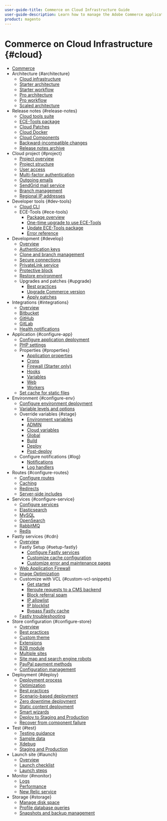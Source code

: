```yaml
---
user-guide-title: Commerce on Cloud Infrastructure Guide
user-guide-description: Learn how to manage the Adobe Commerce application on cloud infrastructure.
product: magento
---
```


# Commerce on Cloud Infrastructure {#cloud}

+ [Commerce](overview.md)
+ Architecture {#architecture}
    + [Cloud infrastructure](architecture/cloud-architecture.md)
    + [Starter architecture](architecture/starter-architecture.md)
    + [Starter workflow](architecture/starter-develop-deploy-workflow.md)
    + [Pro architecture](architecture/pro-architecture.md)
    + [Pro workflow](architecture/pro-develop-deploy-workflow.md)
    + [Scaled architecture](architecture/scaled-architecture.md)
+ Release notes {#release-notes}
    + [Cloud tools suite](release-notes/cloud-tools-suite.md)
    + [ECE-Tools package](release-notes/ece-tools-package.md)
    + [Cloud Patches](release-notes/cloud-patches.md)
    + [Cloud Docker](release-notes/cloud-docker.md)
    + [Cloud Components](release-notes/cloud-components.md)
    + [Backward-incompatible changes](release-notes/backward-incompatible-changes.md)
    + [Release notes archive](release-notes/cloud-release-archive.md)
+ Cloud project {#project}
    + [Project overview](project/overview.md)
    + [Project structure](project/file-structure.md)
    + [User access](project/user-access.md)
    + [Multi-factor authentication](project/multi-factor-authentication.md)
    + [Outgoing emails](project/outgoing-emails.md)
    + [SendGrid mail service](project/sendgrid.md)
    + [Branch management](project/console-branches.md)
    + [Regional IP addresses](project/regional-ip-addresses.md)
+ Developer tools {#dev-tools}
    + [Cloud CLI](dev-tools/cloud-cli.md)
    + ECE-Tools {#ece-tools}
        + [Package overview](dev-tools/package-overview.md)
        + [One-time upgrade to use ECE-Tools](dev-tools/install-package.md)
        + [Update ECE-Tools package](dev-tools/update-package.md)
        + [Error reference](dev-tools/error-reference.md)
+ Development {#develop}
    + [Overview](development/overview.md)
    + [Authentication keys](development/authentication-keys.md)
    + [Clone and branch management](development/cli-branches.md)
    + [Secure connections](development/secure-connections.md)
    + [PrivateLink service](development/privatelink-service.md)
    + [Protective block](development/protective-block.md)
    + [Restore environment](development/restore-environment.md)
    + Upgrades and patches {#upgrade}
        + [Best practices](development/best-practices.md)
        + [Upgrade Commerce version](development/commerce-version.md)
        + [Apply patches](development/apply-patches.md)
+ Integrations {#integrations}
    + [Overview](integrations/overview.md)
    + [Bitbucket](integrations/bitbucket.md)
    + [GitHub](integrations/github.md)
    + [GitLab](integrations/gitlab.md)
    + [Health notifications](integrations/health-notifications.md)
+ Application {#configure-app}
    + [Configure application deployment](application/configure-app-yaml.md)
    + [PHP settings](application/php-settings.md)
    + Properties {#properties}
        + [Application properties](application/properties.md)
        + [Crons](application/crons-property.md)
        + [Firewall (Starter only)](application/firewall-property.md)
        + [Hooks](application/hooks-property.md)
        + [Variables](application/variables-property.md)
        + [Web](application/web-property.md)
        + [Workers](application/workers-property.md)
    + [Set cache for static files](application/set-cache.md)
+ Environment {#configure-env}
    + [Configure environment deployment](environment/configure-env-yaml.md)
    + [Variable levels and options](environment/variable-levels.md)
    + Override variables {#stage}
        + [Environment variables](environment/variables-intro.md)
        + [ADMIN](environment/variables-admin.md)
        + [Cloud variables](environment/variables-cloud.md)
        + [Global](environment/variables-global.md)
        + [Build](environment/variables-build.md)
        + [Deploy](environment/variables-deploy.md)
        + [Post-deploy](environment/variables-post-deploy.md)
    + Configure notifications {#log}
        + [Notifications](environment/set-up-notifications.md)
        + [Log handlers](environment/log-handlers.md)
+ Routes {#configure-routes}
    + [Configure routes](routes/routes-yaml.md)
    + [Caching](routes/caching.md)
    + [Redirects](routes/redirects.md)
    + [Server-side includes](routes/server-side-includes.md)
+ Services {#configure-service}
    + [Configure services](services/services-yaml.md)
    + [Elasticsearch](services/elasticsearch.md)
    + [MySQL](services/mysql.md)
    + [OpenSearch](services/opensearch.md)
    + [RabbitMQ](services/rabbitmq.md)
    + [Redis](services/redis.md)
+ Fastly services {#cdn}
    + [Overview](cdn/fastly.md)
    + Fastly Setup {#setup-fastly}
        + [Configure Fastly services](cdn/fastly-configuration.md)
        + [Customize cache configuration](cdn/fastly-custom-cache-configuration.md)
        + [Customize error and maintenance pages](cdn/fastly-custom-response.md)
    + [Web Application Firewall](cdn/fastly-waf-service.md)
    + [Image Optimization](cdn/fastly-image-optimization.md)
    + Customize with VCL {#custom-vcl-snippets}
        + [Get started](cdn/fastly-vcl-custom-snippets.md)
        + [Reroute requests to a CMS backend](cdn/fastly-vcl-wordpress.md)
        + [Block referral spam](cdn/fastly-vcl-badreferer.md)
        + [IP allowlist](cdn/fastly-vcl-allowlist.md)
        + [IP blocklist](cdn/fastly-vcl-blocking.md)
        + [Bypass Fastly cache](cdn/fastly-vcl-bypass-to-origin.md)
    + [Fastly troubleshooting](cdn/fastly-troubleshooting.md)
+ Store configuration {#configure-store}
    + [Overview](store/overview.md)
    + [Best practices](store/best-practices.md)
    + [Custom theme](store/custom-theme.md)
    + [Extensions](store/extensions.md)
    + [B2B module](store/b2b-module.md)
    + [Multiple sites](store/multiple-sites.md)
    + [Site map and search engine robots](store/robots-sitemap.md)
    + [PayPal payment methods](store/paypal.md)
    + [Configuration management](store/store-settings.md)
+ Deployment {#deploy}
    + [Deployment process](deploy/process.md)
    + [Optimization](deploy/optimization.md)
    + [Best practices](deploy/best-practices.md)
    + [Scenario-based deployment](deploy/scenario-based.md)
    + [Zero downtime deployment](deploy/reduce-downtime.md)
    + [Static content deployment](deploy/static-content.md)
    + [Smart wizards](deploy/smart-wizards.md)
    + [Deploy to Staging and Production](deploy/staging-production.md)
    + [Recover from component failure](deploy/recover-failed-deployment.md)
+ Test {#test}
    + [Testing guidance](test/guidance.md)
    + [Sample data](test/sample-data.md)
    + [Xdebug](test/debug.md)
    + [Staging and Production](test/staging-and-production.md)
+ Launch site {#launch}
    + [Overview](launch/overview.md)
    + [Launch checklist](launch/checklist.md)
    + [Launch steps](launch/steps.md)
+ Monitor {#monitor}
    + [Logs](monitor/log-locations.md)
    + [Performance](monitor/performance.md)
    + [New Relic service](monitor/new-relic.md)
+ Storage {#storage}
    + [Manage disk space](storage/manage-disk-space.md)
    + [Profile database queries](storage/profile-database-queries.md)
    + [Snapshots and backup management](storage/snapshots.md)
